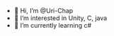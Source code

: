 - 👋 Hi, I’m @Uri-Chap
- 👀 I’m interested in Unity, C, java
- 🌱 I’m currently learning c#


<!---
Uri-Chap/Uri-Chap is a ✨ special ✨ repository because its `README.md` (this file) appears on your GitHub profile.
You can click the Preview link to take a look at your changes.
--->
